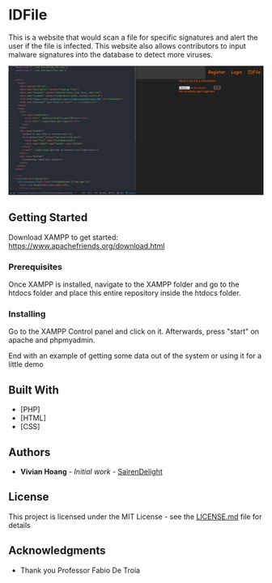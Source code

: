 # IDFile

This is a website that would scan a file for specific signatures and alert the user if the file is infected. This website also allows contributors to input malware signatures into the database to detect more viruses.

![](IDFile-min.PNG)

## Getting Started
Download XAMPP to get started: https://www.apachefriends.org/download.html

### Prerequisites

Once XAMPP is installed, navigate to the XAMPP folder and go to the htdocs folder and place this entire repository inside the htdocs folder.

### Installing
Go to the XAMPP Control panel and click on it. Afterwards, press "start" on apache and phpmyadmin.

End with an example of getting some data out of the system or using it for a little demo

## Built With

* [PHP]
* [HTML]
* [CSS]

## Authors

* **Vivian Hoang** - *Initial work* - [SairenDelight](https://github.com/SairenDelight)

## License

This project is licensed under the MIT License - see the [LICENSE.md](LICENSE.md) file for details

## Acknowledgments

* Thank you Professor Fabio De Troia
